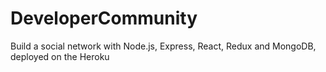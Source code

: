 # DeveloperCommunity
Build a social network with Node.js, Express, React, Redux and MongoDB, deployed on the Heroku
